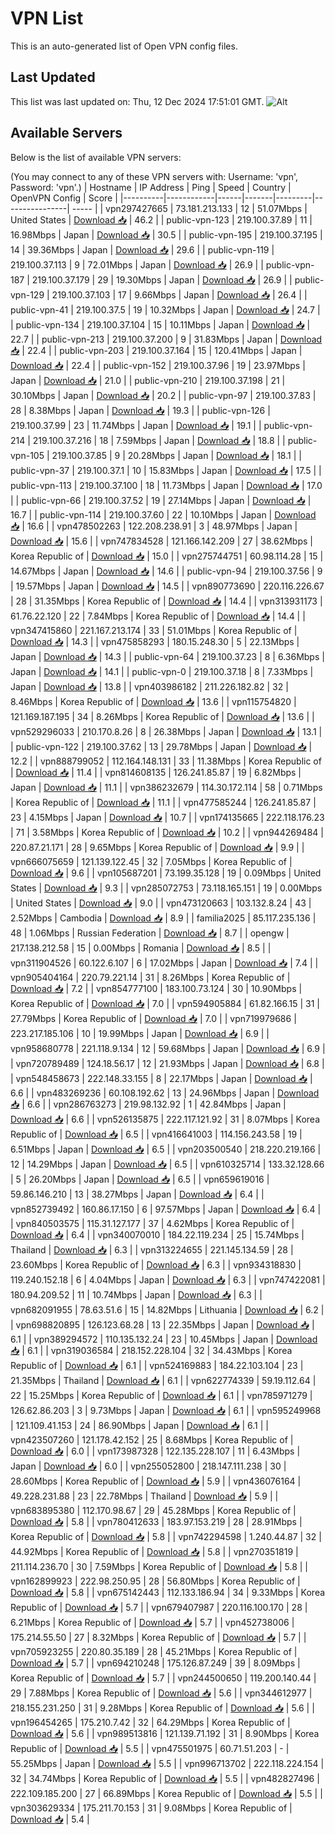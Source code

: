 # VPN List

This is an auto-generated list of Open VPN config files.

## Last Updated

This list was last updated on: Thu, 12 Dec 2024 17:51:01 GMT.
![Alt](https://repobeats.axiom.co/api/embed/186b98318ef1479477931607c1ad7d823f12451f.svg "Repobeats analytics image")

## Available Servers

Below is the list of available VPN servers:

(You may connect to any of these VPN servers with: Username: 'vpn', Password: 'vpn'.)
| Hostname | IP Address | Ping | Speed | Country | OpenVPN Config | Score |
|----------|------------|------|-------|---------|----------------| ----- |
| vpn297427665 | 73.181.213.133 | 12 | 51.07Mbps | United States | [Download 📥](./configs/server_0_US.ovpn) | 46.2 |
| public-vpn-123 | 219.100.37.89 | 11 | 16.98Mbps | Japan | [Download 📥](./configs/server_1_JP.ovpn) | 30.5 |
| public-vpn-195 | 219.100.37.195 | 14 | 39.36Mbps | Japan | [Download 📥](./configs/server_2_JP.ovpn) | 29.6 |
| public-vpn-119 | 219.100.37.113 | 9 | 72.01Mbps | Japan | [Download 📥](./configs/server_3_JP.ovpn) | 26.9 |
| public-vpn-187 | 219.100.37.179 | 29 | 19.30Mbps | Japan | [Download 📥](./configs/server_4_JP.ovpn) | 26.9 |
| public-vpn-129 | 219.100.37.103 | 17 | 9.66Mbps | Japan | [Download 📥](./configs/server_5_JP.ovpn) | 26.4 |
| public-vpn-41 | 219.100.37.5 | 19 | 10.32Mbps | Japan | [Download 📥](./configs/server_6_JP.ovpn) | 24.7 |
| public-vpn-134 | 219.100.37.104 | 15 | 10.11Mbps | Japan | [Download 📥](./configs/server_7_JP.ovpn) | 22.7 |
| public-vpn-213 | 219.100.37.200 | 9 | 31.83Mbps | Japan | [Download 📥](./configs/server_8_JP.ovpn) | 22.4 |
| public-vpn-203 | 219.100.37.164 | 15 | 120.41Mbps | Japan | [Download 📥](./configs/server_9_JP.ovpn) | 22.4 |
| public-vpn-152 | 219.100.37.96 | 19 | 23.97Mbps | Japan | [Download 📥](./configs/server_10_JP.ovpn) | 21.0 |
| public-vpn-210 | 219.100.37.198 | 21 | 30.10Mbps | Japan | [Download 📥](./configs/server_11_JP.ovpn) | 20.2 |
| public-vpn-97 | 219.100.37.83 | 28 | 8.38Mbps | Japan | [Download 📥](./configs/server_12_JP.ovpn) | 19.3 |
| public-vpn-126 | 219.100.37.99 | 23 | 11.74Mbps | Japan | [Download 📥](./configs/server_13_JP.ovpn) | 19.1 |
| public-vpn-214 | 219.100.37.216 | 18 | 7.59Mbps | Japan | [Download 📥](./configs/server_14_JP.ovpn) | 18.8 |
| public-vpn-105 | 219.100.37.85 | 9 | 20.28Mbps | Japan | [Download 📥](./configs/server_15_JP.ovpn) | 18.1 |
| public-vpn-37 | 219.100.37.1 | 10 | 15.83Mbps | Japan | [Download 📥](./configs/server_16_JP.ovpn) | 17.5 |
| public-vpn-113 | 219.100.37.100 | 18 | 11.73Mbps | Japan | [Download 📥](./configs/server_17_JP.ovpn) | 17.0 |
| public-vpn-66 | 219.100.37.52 | 19 | 27.14Mbps | Japan | [Download 📥](./configs/server_18_JP.ovpn) | 16.7 |
| public-vpn-114 | 219.100.37.60 | 22 | 10.10Mbps | Japan | [Download 📥](./configs/server_19_JP.ovpn) | 16.6 |
| vpn478502263 | 122.208.238.91 | 3 | 48.97Mbps | Japan | [Download 📥](./configs/server_20_JP.ovpn) | 15.6 |
| vpn747834528 | 121.166.142.209 | 27 | 38.62Mbps | Korea Republic of | [Download 📥](./configs/server_21_KR.ovpn) | 15.0 |
| vpn275744751 | 60.98.114.28 | 15 | 14.67Mbps | Japan | [Download 📥](./configs/server_22_JP.ovpn) | 14.6 |
| public-vpn-94 | 219.100.37.56 | 9 | 19.57Mbps | Japan | [Download 📥](./configs/server_23_JP.ovpn) | 14.5 |
| vpn890773690 | 220.116.226.67 | 28 | 31.35Mbps | Korea Republic of | [Download 📥](./configs/server_24_KR.ovpn) | 14.4 |
| vpn313931173 | 61.76.22.120 | 22 | 7.84Mbps | Korea Republic of | [Download 📥](./configs/server_25_KR.ovpn) | 14.4 |
| vpn347415860 | 221.167.213.174 | 33 | 51.01Mbps | Korea Republic of | [Download 📥](./configs/server_26_KR.ovpn) | 14.3 |
| vpn475858293 | 180.15.248.30 | 5 | 22.13Mbps | Japan | [Download 📥](./configs/server_27_JP.ovpn) | 14.3 |
| public-vpn-64 | 219.100.37.23 | 8 | 6.36Mbps | Japan | [Download 📥](./configs/server_28_JP.ovpn) | 14.1 |
| public-vpn-0 | 219.100.37.18 | 8 | 7.33Mbps | Japan | [Download 📥](./configs/server_29_JP.ovpn) | 13.8 |
| vpn403986182 | 211.226.182.82 | 32 | 8.46Mbps | Korea Republic of | [Download 📥](./configs/server_30_KR.ovpn) | 13.6 |
| vpn115754820 | 121.169.187.195 | 34 | 8.26Mbps | Korea Republic of | [Download 📥](./configs/server_31_KR.ovpn) | 13.6 |
| vpn529296033 | 210.170.8.26 | 8 | 26.38Mbps | Japan | [Download 📥](./configs/server_32_JP.ovpn) | 13.1 |
| public-vpn-122 | 219.100.37.62 | 13 | 29.78Mbps | Japan | [Download 📥](./configs/server_33_JP.ovpn) | 12.2 |
| vpn888799052 | 112.164.148.131 | 33 | 11.38Mbps | Korea Republic of | [Download 📥](./configs/server_34_KR.ovpn) | 11.4 |
| vpn814608135 | 126.241.85.87 | 19 | 6.82Mbps | Japan | [Download 📥](./configs/server_35_JP.ovpn) | 11.1 |
| vpn386232679 | 114.30.172.114 | 58 | 0.71Mbps | Korea Republic of | [Download 📥](./configs/server_36_KR.ovpn) | 11.1 |
| vpn477585244 | 126.241.85.87 | 23 | 4.15Mbps | Japan | [Download 📥](./configs/server_37_JP.ovpn) | 10.7 |
| vpn174135665 | 222.118.176.23 | 71 | 3.58Mbps | Korea Republic of | [Download 📥](./configs/server_38_KR.ovpn) | 10.2 |
| vpn944269484 | 220.87.21.171 | 28 | 9.65Mbps | Korea Republic of | [Download 📥](./configs/server_39_KR.ovpn) | 9.9 |
| vpn666075659 | 121.139.122.45 | 32 | 7.05Mbps | Korea Republic of | [Download 📥](./configs/server_40_KR.ovpn) | 9.6 |
| vpn105687201 | 73.199.35.128 | 19 | 0.09Mbps | United States | [Download 📥](./configs/server_41_US.ovpn) | 9.3 |
| vpn285072753 | 73.118.165.151 | 19 | 0.00Mbps | United States | [Download 📥](./configs/server_42_US.ovpn) | 9.0 |
| vpn473120663 | 103.132.8.24 | 43 | 2.52Mbps | Cambodia | [Download 📥](./configs/server_43_KH.ovpn) | 8.9 |
| familia2025 | 85.117.235.136 | 48 | 1.06Mbps | Russian Federation | [Download 📥](./configs/server_44_RU.ovpn) | 8.7 |
| opengw | 217.138.212.58 | 15 | 0.00Mbps | Romania | [Download 📥](./configs/server_45_RO.ovpn) | 8.5 |
| vpn311904526 | 60.122.6.107 | 6 | 17.02Mbps | Japan | [Download 📥](./configs/server_46_JP.ovpn) | 7.4 |
| vpn905404164 | 220.79.221.14 | 31 | 8.26Mbps | Korea Republic of | [Download 📥](./configs/server_47_KR.ovpn) | 7.2 |
| vpn854777100 | 183.100.73.124 | 30 | 10.90Mbps | Korea Republic of | [Download 📥](./configs/server_48_KR.ovpn) | 7.0 |
| vpn594905884 | 61.82.166.15 | 31 | 27.79Mbps | Korea Republic of | [Download 📥](./configs/server_49_KR.ovpn) | 7.0 |
| vpn719979686 | 223.217.185.106 | 10 | 19.99Mbps | Japan | [Download 📥](./configs/server_50_JP.ovpn) | 6.9 |
| vpn958680778 | 221.118.9.134 | 12 | 59.68Mbps | Japan | [Download 📥](./configs/server_51_JP.ovpn) | 6.9 |
| vpn720789489 | 124.18.56.17 | 12 | 21.93Mbps | Japan | [Download 📥](./configs/server_52_JP.ovpn) | 6.8 |
| vpn548458673 | 222.148.33.155 | 8 | 22.17Mbps | Japan | [Download 📥](./configs/server_53_JP.ovpn) | 6.6 |
| vpn483269236 | 60.108.192.62 | 13 | 24.96Mbps | Japan | [Download 📥](./configs/server_54_JP.ovpn) | 6.6 |
| vpn286763273 | 219.98.132.92 | 1 | 42.84Mbps | Japan | [Download 📥](./configs/server_55_JP.ovpn) | 6.6 |
| vpn526135875 | 222.117.121.92 | 31 | 8.07Mbps | Korea Republic of | [Download 📥](./configs/server_56_KR.ovpn) | 6.5 |
| vpn416641003 | 114.156.243.58 | 19 | 6.51Mbps | Japan | [Download 📥](./configs/server_57_JP.ovpn) | 6.5 |
| vpn203500540 | 218.220.219.166 | 12 | 14.29Mbps | Japan | [Download 📥](./configs/server_58_JP.ovpn) | 6.5 |
| vpn610325714 | 133.32.128.66 | 5 | 26.20Mbps | Japan | [Download 📥](./configs/server_59_JP.ovpn) | 6.5 |
| vpn659619016 | 59.86.146.210 | 13 | 38.27Mbps | Japan | [Download 📥](./configs/server_60_JP.ovpn) | 6.4 |
| vpn852739492 | 160.86.17.150 | 6 | 97.57Mbps | Japan | [Download 📥](./configs/server_61_JP.ovpn) | 6.4 |
| vpn840503575 | 115.31.127.177 | 37 | 4.62Mbps | Korea Republic of | [Download 📥](./configs/server_62_KR.ovpn) | 6.4 |
| vpn340070010 | 184.22.119.234 | 25 | 15.74Mbps | Thailand | [Download 📥](./configs/server_63_TH.ovpn) | 6.3 |
| vpn313224655 | 221.145.134.59 | 28 | 23.60Mbps | Korea Republic of | [Download 📥](./configs/server_64_KR.ovpn) | 6.3 |
| vpn934318830 | 119.240.152.18 | 6 | 4.04Mbps | Japan | [Download 📥](./configs/server_65_JP.ovpn) | 6.3 |
| vpn747422081 | 180.94.209.52 | 11 | 10.74Mbps | Japan | [Download 📥](./configs/server_66_JP.ovpn) | 6.3 |
| vpn682091955 | 78.63.51.6 | 15 | 14.82Mbps | Lithuania | [Download 📥](./configs/server_67_LT.ovpn) | 6.2 |
| vpn698820895 | 126.123.68.28 | 13 | 22.35Mbps | Japan | [Download 📥](./configs/server_68_JP.ovpn) | 6.1 |
| vpn389294572 | 110.135.132.24 | 23 | 10.45Mbps | Japan | [Download 📥](./configs/server_69_JP.ovpn) | 6.1 |
| vpn319036584 | 218.152.228.104 | 32 | 34.43Mbps | Korea Republic of | [Download 📥](./configs/server_70_KR.ovpn) | 6.1 |
| vpn524169883 | 184.22.103.104 | 23 | 21.35Mbps | Thailand | [Download 📥](./configs/server_71_TH.ovpn) | 6.1 |
| vpn622774339 | 59.19.112.64 | 22 | 15.25Mbps | Korea Republic of | [Download 📥](./configs/server_72_KR.ovpn) | 6.1 |
| vpn785971279 | 126.62.86.203 | 3 | 9.73Mbps | Japan | [Download 📥](./configs/server_73_JP.ovpn) | 6.1 |
| vpn595249968 | 121.109.41.153 | 24 | 86.90Mbps | Japan | [Download 📥](./configs/server_74_JP.ovpn) | 6.1 |
| vpn423507260 | 121.178.42.152 | 25 | 8.68Mbps | Korea Republic of | [Download 📥](./configs/server_75_KR.ovpn) | 6.0 |
| vpn173987328 | 122.135.228.107 | 11 | 6.43Mbps | Japan | [Download 📥](./configs/server_76_JP.ovpn) | 6.0 |
| vpn255052800 | 218.147.111.238 | 30 | 28.60Mbps | Korea Republic of | [Download 📥](./configs/server_77_KR.ovpn) | 5.9 |
| vpn436076164 | 49.228.231.88 | 23 | 22.78Mbps | Thailand | [Download 📥](./configs/server_78_TH.ovpn) | 5.9 |
| vpn683895380 | 112.170.98.67 | 29 | 45.28Mbps | Korea Republic of | [Download 📥](./configs/server_79_KR.ovpn) | 5.8 |
| vpn780412633 | 183.97.153.219 | 28 | 28.91Mbps | Korea Republic of | [Download 📥](./configs/server_80_KR.ovpn) | 5.8 |
| vpn742294598 | 1.240.44.87 | 32 | 44.92Mbps | Korea Republic of | [Download 📥](./configs/server_81_KR.ovpn) | 5.8 |
| vpn270351819 | 211.114.236.70 | 30 | 7.59Mbps | Korea Republic of | [Download 📥](./configs/server_82_KR.ovpn) | 5.8 |
| vpn162899923 | 222.98.250.95 | 28 | 56.80Mbps | Korea Republic of | [Download 📥](./configs/server_83_KR.ovpn) | 5.8 |
| vpn675142443 | 112.133.186.94 | 34 | 9.33Mbps | Korea Republic of | [Download 📥](./configs/server_84_KR.ovpn) | 5.7 |
| vpn679407987 | 220.116.100.170 | 28 | 6.21Mbps | Korea Republic of | [Download 📥](./configs/server_85_KR.ovpn) | 5.7 |
| vpn452738006 | 175.214.55.50 | 27 | 8.32Mbps | Korea Republic of | [Download 📥](./configs/server_86_KR.ovpn) | 5.7 |
| vpn705923255 | 220.80.35.189 | 28 | 45.21Mbps | Korea Republic of | [Download 📥](./configs/server_87_KR.ovpn) | 5.7 |
| vpn694210248 | 175.126.87.249 | 39 | 8.09Mbps | Korea Republic of | [Download 📥](./configs/server_88_KR.ovpn) | 5.7 |
| vpn244500650 | 119.200.140.44 | 29 | 7.88Mbps | Korea Republic of | [Download 📥](./configs/server_89_KR.ovpn) | 5.6 |
| vpn344612977 | 218.155.231.250 | 31 | 9.28Mbps | Korea Republic of | [Download 📥](./configs/server_90_KR.ovpn) | 5.6 |
| vpn196454265 | 175.210.7.42 | 32 | 64.29Mbps | Korea Republic of | [Download 📥](./configs/server_91_KR.ovpn) | 5.6 |
| vpn989513816 | 121.139.71.192 | 31 | 8.90Mbps | Korea Republic of | [Download 📥](./configs/server_92_KR.ovpn) | 5.5 |
| vpn475501975 | 60.71.51.203 | - | 55.25Mbps | Japan | [Download 📥](./configs/server_93_JP.ovpn) | 5.5 |
| vpn996713702 | 222.118.224.154 | 32 | 34.74Mbps | Korea Republic of | [Download 📥](./configs/server_94_KR.ovpn) | 5.5 |
| vpn482827496 | 222.109.185.200 | 27 | 66.89Mbps | Korea Republic of | [Download 📥](./configs/server_95_KR.ovpn) | 5.5 |
| vpn303629334 | 175.211.70.153 | 31 | 9.08Mbps | Korea Republic of | [Download 📥](./configs/server_96_KR.ovpn) | 5.4 |
